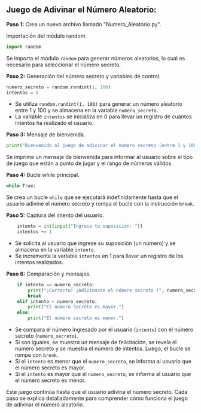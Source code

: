 ## Juego de Adivinar el Número Aleatorio:

**Paso 1:** 
Crea un nuevo archivo llamado "Numero_Aleatorio.py".

Importación del módulo random.

```python
import random
```

Se importa el módulo `random` para generar números aleatorios, lo cual es necesario para seleccionar el número secreto.

**Paso 2:** Generación del número secreto y variables de control.

```python
numero_secreto = random.randint(1, 100)
intentos = 0
```

- Se utiliza `random.randint(1, 100)` para generar un número aleatorio entre 1 y 100 y se almacena en la variable `numero_secreto`.
- La variable `intentos` se inicializa en 0 para llevar un registro de cuántos intentos ha realizado el usuario.

**Paso 3:** Mensaje de bienvenida.

```python
print("Bienvenido al juego de adivinar el número secreto (entre 1 y 100).")
```

Se imprime un mensaje de bienvenida para informar al usuario sobre el tipo de juego que están a punto de jugar y el rango de números válidos.

**Paso 4:** Bucle while principal.

```python
while True:
```

Se crea un bucle `while` que se ejecutará indefinidamente hasta que el usuario adivine el número secreto y rompa el bucle con la instrucción `break`.

**Paso 5:** Captura del intento del usuario.

```python
    intento = int(input("Ingresa tu suposición: "))
    intentos += 1
```

- Se solicita al usuario que ingrese su suposición (un número) y se almacena en la variable `intento`.
- Se incrementa la variable `intentos` en 1 para llevar un registro de los intentos realizados.

**Paso 6:** Comparación y mensajes.

```python
    if intento == numero_secreto:
        print("¡Correcto! ¡Adivinaste el número secreto (", numero_secreto, ") en", intentos, "intentos!")
        break
    elif intento < numero_secreto:
        print("El número secreto es mayor.")
    else:
        print("El número secreto es menor.")
```

- Se compara el número ingresado por el usuario (`intento`) con el número secreto (`numero_secreto`).
- Si son iguales, se muestra un mensaje de felicitación, se revela el número secreto y se muestra el número de intentos. Luego, el bucle se rompe con `break`.
- Si el `intento` es menor que el `numero_secreto`, se informa al usuario que el número secreto es mayor.
- Si el `intento` es mayor que el `numero_secreto`, se informa al usuario que el número secreto es menor.

Este juego continúa hasta que el usuario adivina el número secreto. Cada paso se explica detalladamente para comprender cómo funciona el juego de adivinar el número aleatorio.